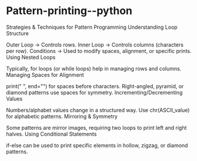 # Pattern-printing--python
Strategies & Techniques for Pattern Programming
Understanding Loop Structure

Outer Loop → Controls rows.
Inner Loop → Controls columns (characters per row).
Conditions → Used to modify spaces, alignment, or specific prints.
Using Nested Loops

Typically, for loops (or while loops) help in managing rows and columns.
Managing Spaces for Alignment

print(" ", end="") for spaces before characters.
Right-angled, pyramid, or diamond patterns use spaces for symmetry.
Incrementing/Decrementing Values

Numbers/alphabet values change in a structured way.
Use chr(ASCII_value) for alphabetic patterns.
Mirroring & Symmetry

Some patterns are mirror images, requiring two loops to print left and right halves.
Using Conditional Statements

if-else can be used to print specific elements in hollow, zigzag, or diamond patterns.
